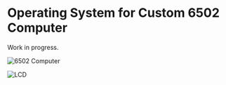 # Operating System for Custom 6502 Computer

Work in progress.

![6502 Computer](https://raw.githubusercontent.com/nickbild/6502_os/master/img/20190324_202425.jpg)

![LCD](https://raw.githubusercontent.com/nickbild/6502_os/master/img/20181110_210151.jpg)

